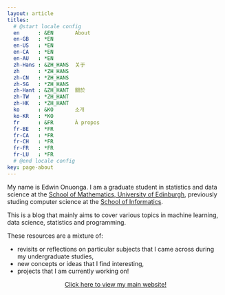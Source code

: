 ```yaml
---
layout: article
titles:
  # @start locale config
  en      : &EN       About
  en-GB   : *EN
  en-US   : *EN
  en-CA   : *EN
  en-AU   : *EN
  zh-Hans : &ZH_HANS  关于
  zh      : *ZH_HANS
  zh-CN   : *ZH_HANS
  zh-SG   : *ZH_HANS
  zh-Hant : &ZH_HANT  關於
  zh-TW   : *ZH_HANT
  zh-HK   : *ZH_HANT
  ko      : &KO       소개
  ko-KR   : *KO
  fr      : &FR       À propos
  fr-BE   : *FR
  fr-CA   : *FR
  fr-CH   : *FR
  fr-FR   : *FR
  fr-LU   : *FR
  # @end locale config
key: page-about
---
```


My name is Edwin Onuonga. I am a graduate student in statistics and data science at the [School of Mathematics, University of Edinburgh](https://www.maths.ed.ac.uk/school-of-mathematics), previously studing computer science at the [School of Informatics](https://www.ed.ac.uk/informatics).

This is a blog that mainly aims to cover various topics in machine learning, data science, statistics and programming.

These resources are a mixture of:

- revisits or reflections on particular subjects that I came across during my undergraduate studies,
- new concepts or ideas that I find interesting,
- projects that I am currently working on!

<p align="center">
  <a href="https://eonu.net">Click here to view my main website!</a>
</p>